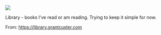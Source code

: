 ![](https://db-feed.s3.amazonaws.com/legacy/Screenshot_from_2020_04_22_18_02_49-1587593083944.png)

Library - books I've read or am reading. Trying to keep it simple for now.

From: https://library.grantcuster.com
